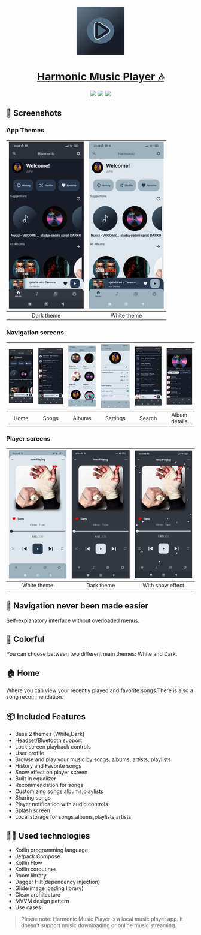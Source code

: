 <p align="center">
  <a href="https://harmonic.app">
    <img src="app/src/debug/res/drawable/icon.png" height="128">
    <h1 align="center">Harmonic Music Player 🎶</h1>
  </a>
</p>
<p align="center">
  <a href="https://github.com/pluzarev-nemanja/Harmonic" style="text-decoration:none" area-label="Android">
    <img src="https://img.shields.io/badge/Platform-Android-green.svg">
  </a>
  <a href="https://github.com/pluzarev-nemanja/Harmonic" style="text-decoration:none" area-label="Min API: 21">
    <img src="https://img.shields.io/badge/minSdkVersion-21-green.svg">
  </a>
  <a href="https://play.google.com/store/apps/details?id=com.kumCo.harmonic" style="text-decoration:none" area-label="Play Store">
    <img src="https://img.shields.io/badge/Download-Google_Play-green.svg">
  </a>

</p>

## 📱 Screenshots
### App Themes
| <img src="screenshots/homeBlack.jpg" width="200"/> | <img src="screenshots/homeWhite.jpg" width="200"/> | 
|:---:|:---:|
|Dark theme| White theme|

### Navigation screens
| <img src="screenshots/homeBlack.jpg" width="200"/>| <img src="screenshots/songsBlack.jpg" width="200"/>| <img src="screenshots/albumsWhite.jpg" width="200"/>| <img src="screenshots/settingsWhite.jpg" width="200"/>| <img src="screenshots/searchBlack.jpg" width="200"/>| <img src="screenshots/detailsBlack.jpg" width="200"/>|
|:---:|:---:|:---:|:---:|:---:|:---:|
| Home | Songs | Albums | Settings | Search | Album details |

### Player screens
| <img src="screenshots/playerWhite.jpg" width="200"/>| <img src="screenshots/playerBlack.jpg" width="200"/>| <img src="screenshots/playerBlack2.jpg" width="200"/>|
|:---:|:---:|:---:|
| White theme | Dark theme | With snow effect |


## 🧭 Navigation never been made easier 
Self-explanatory interface without overloaded menus.

## 🎨 Colorful
You can choose between two different main themes: White and Dark.

## 🏠 Home
Where you can view your recently played and
favorite songs.There is also a song recommendation.

## 📦 Included Features
-  Base 2 themes (White,Dark)
-  Headset/Bluetooth support
-  Lock screen playback controls
-  User profile
-  Browse and play your music by songs, albums, artists, playlists
-  History and Favorite songs
-  Snow effect on player screen
-  Built in equalizer
-  Recommendation for songs
-  Customizing songs,albums,playlists
-  Sharing songs
-  Player notification with audio controls
-  Splash screen
-  Local storage for songs,albums,playlists,artists

## 👨‍💻 Used technologies
-  Kotlin programming language
-  Jetpack Compose
-  Kotlin Flow
-  Kotlin coroutines
-  Room library
-  Dagger Hilt(dependency injection)
-  Glide(image loading library)
-  Clean architecture
-  MVVM design pattern
-  Use cases




>Please note: Harmonic Music Player is a local music player app. It
>doesn't support music downloading or online music streaming.
